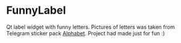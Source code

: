 # FunnyLabel

Qt label widget with funny letters. Pictures of letters was taken from Telegram sticker pack [Alphabet](https://t.me/addstickers/mahta1alphabet). Project had made just for fun :)
